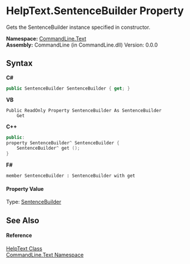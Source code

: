 # HelpText.SentenceBuilder Property 
 

Gets the SentenceBuilder instance specified in constructor.

**Namespace:**&nbsp;<a href="N_CommandLine_Text">CommandLine.Text</a><br />**Assembly:**&nbsp;CommandLine (in CommandLine.dll) Version: 0.0.0

## Syntax

**C#**<br />
``` C#
public SentenceBuilder SentenceBuilder { get; }
```

**VB**<br />
``` VB
Public ReadOnly Property SentenceBuilder As SentenceBuilder
	Get
```

**C++**<br />
``` C++
public:
property SentenceBuilder^ SentenceBuilder {
	SentenceBuilder^ get ();
}
```

**F#**<br />
``` F#
member SentenceBuilder : SentenceBuilder with get

```


#### Property Value
Type: <a href="T_CommandLine_Text_SentenceBuilder">SentenceBuilder</a>

## See Also


#### Reference
<a href="T_CommandLine_Text_HelpText">HelpText Class</a><br /><a href="N_CommandLine_Text">CommandLine.Text Namespace</a><br />